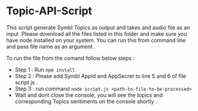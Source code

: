 # Topic-API-Script
This script generate Symbl Topics as output and takes and audio file as an input .Please download all the files listed in this folder and make sure you have node installed on your system. You can run this from command line and pass file name as an argument .

 To run the file from the comand follow below steps :
- Step 1 : Run `npm install` 
- Step 2 : Please add Symbl AppId and AppSecret to line 5 and 6 of file script.js .
- Step 3 : run command `node script.js <path-to-file-to-be-processed>`
- Wait and dont close the console, you will see the topics and corresponding Topics sentiments on the console shortly .
